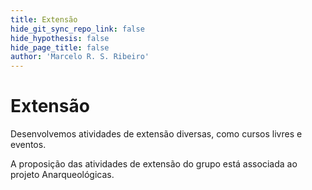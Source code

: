 ```yaml
---
title: Extensão
hide_git_sync_repo_link: false
hide_hypothesis: false
hide_page_title: false
author: 'Marcelo R. S. Ribeiro'
---
```


# Extensão

Desenvolvemos atividades de extensão diversas, como cursos livres e eventos.

A proposição das atividades de extensão do grupo está associada ao projeto Anarqueológicas.